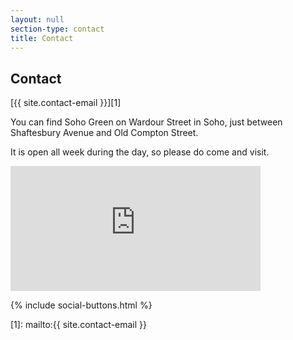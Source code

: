 ```yaml
---
layout: null
section-type: contact
title: Contact
---
```

## Contact

[{{ site.contact-email }}][1]

You can find Soho Green on Wardour Street in Soho, just between Shaftesbury Avenue and Old Compton Street.

It is open all week during the day, so please do come and visit.

<iframe src="https://www.google.com/maps/embed?pb=!1m18!1m12!1m3!1d2483.0541414770364!2d-0.1325906!3d51.512222699999995!2m3!1f0!2f0!3f0!3m2!1i1024!2i768!4f13.1!3m3!1m2!1s0x487604d3a9ea1b15%3A0xb3c0fd3d80c8ce36!2sSt+Anne&#39;s+Churchyard+Gardens!5e0!3m2!1sen!2suk!4v1441700236804" width="400" height="200" frameborder="0" style="border:0" allowfullscreen></iframe>

{% include social-buttons.html %}

[1]: mailto:{{ site.contact-email }}
